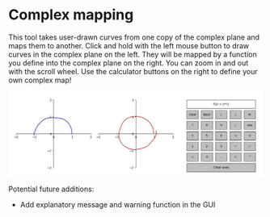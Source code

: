 # Complex mapping

This tool takes user-drawn curves from one copy of the complex plane and maps them to another.
Click and hold with the left mouse button to draw curves in the complex plane on the left. They will be mapped by a function you define into the complex plane on the right.
You can zoom in and out with the scroll wheel.
Use the calculator buttons on the right to define your own complex map!

![Example image of complex mapping tool](Complex-mapper-example.png)

Potential future additions:
- Add explanatory message and warning function in the GUI
